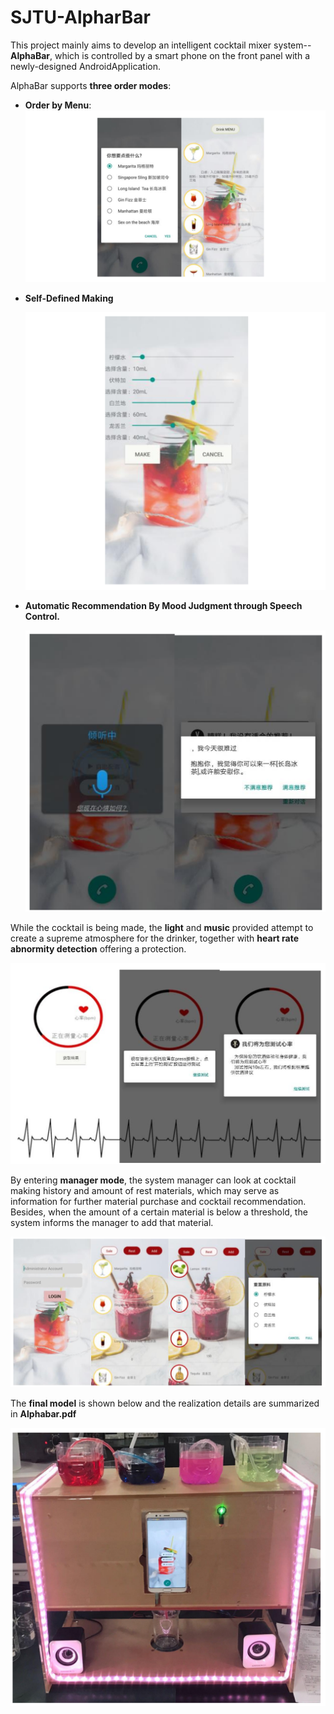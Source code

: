 # SJTU-AlpharBar
This project mainly aims to develop an intelligent cocktail mixer system-- **AlphaBar**, which is controlled by a smart phone on the front panel with a newly-designed AndroidApplication.

AlphaBar supports **three order modes**: 

- **Order by Menu**:
  ![ordering_menu](https://github.com/zijie2333/SJTU-AlpharBar/raw/master/img/ordering_bar.png)

- **Self-Defined Making**

  ![ordering_personal](https://github.com/zijie2333/SJTU-AlpharBar/raw/master/img/ordering_personal.png)

- **Automatic Recommendation By Mood Judgment through Speech Control.** 

  ![ordering_speech](https://github.com/zijie2333/SJTU-AlpharBar/raw/master/img/ordering_speech.png)



While  the cocktail is being made, the **light** and **music** provided attempt to create a supreme atmosphere for the drinker, together with **heart rate abnormity detection** offering a protection.

![heartrate](https://github.com/zijie2333/SJTU-AlpharBar/raw/master/img/heartrate.png)



By entering **manager mode**, the system manager can look at cocktail making history and amount of rest materials, which may serve as information for further material purchase and cocktail recommendation. Besides, when the amount of a certain material is below a threshold, the system informs the manager to add that material.

![manager mode](https://github.com/zijie2333/SJTU-AlpharBar/raw/master/img/administer.png)



The **final model** is shown below and  the realization details are summarized in **Alphabar.pdf**

![final_model](https://github.com/zijie2333/SJTU-AlpharBar/raw/master/img/final.png)